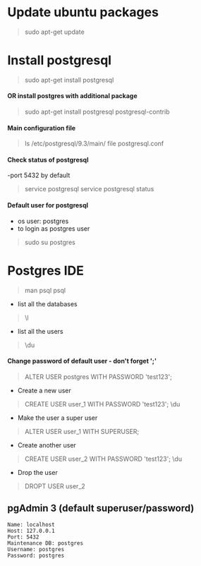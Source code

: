 # Update ubuntu packages
>sudo apt-get update

# Install postgresql
>sudo apt-get install postgresql

#### OR install postgres with additional package
>sudo apt-get install postgresql postgresql-contrib

#### Main configuration file
>ls /etc/postgresql/9.3/main/
>file postgresql.conf

#### Check status of postgresql
-port 5432 by default

>service postgresql
>service postgresql status

#### Default user for postgresql
- os user: postgres
- to login as postgres user

>sudo su postgres

# Postgres IDE
>man psql
>psql

- list all the databases

>\l

- list all the users

>\du

#### Change password of default user - don't forget ';'

>ALTER USER postgres WITH PASSWORD 'test123';

- Create a new user

>CREATE USER user_1 WITH PASSWORD 'test123';
>\du

- Make the user a super user

>ALTER USER user_1 WITH SUPERUSER;

- Create another user
>CREATE USER user_2 WITH PASSWORD 'test123';
>\du

- Drop the user
>DROPT USER user_2

## pgAdmin 3 (default superuser/password)
```
Name: localhost
Host: 127.0.0.1
Port: 5432
Maintenance DB: postgres
Username: postgres
Password: postgres
```

